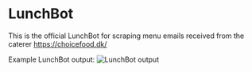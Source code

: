 # LunchBot

This is the official LunchBot for scraping menu emails received from the caterer https://choicefood.dk/

Example LunchBot output:
![LunchBot output](https://gitlab.com/syre/choicefood-lunch-bot/raw/master/examples/lunchbot_example.png?raw=true)